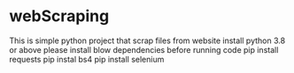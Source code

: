 # webScraping
This is simple python project that scrap files from website
install python 3.8 or above 
please install blow dependencies before running code 
pip install requests 
pip instal bs4
pip install selenium

